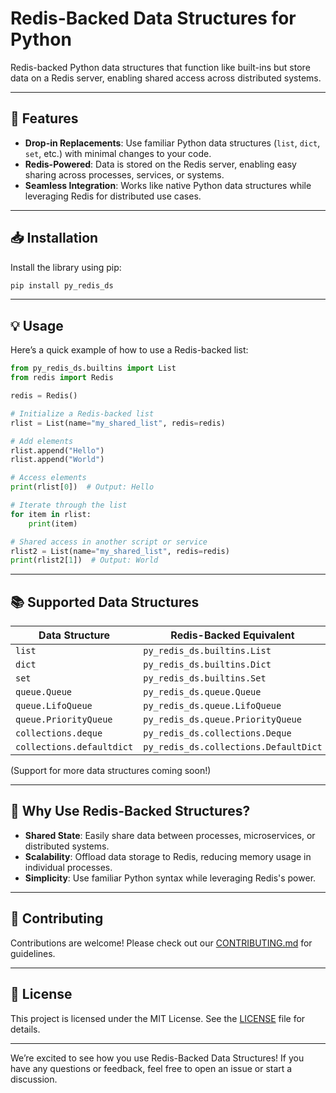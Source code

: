 # Redis-Backed Data Structures for Python

Redis-backed Python data structures that function like built-ins but store data on a Redis server, enabling shared access across distributed systems.

---

## 🚀 Features

- **Drop-in Replacements**: Use familiar Python data structures (`list`, `dict`, `set`, etc.) with minimal changes to your code.
- **Redis-Powered**: Data is stored on the Redis server, enabling easy sharing across processes, services, or systems.
- **Seamless Integration**: Works like native Python data structures while leveraging Redis for distributed use cases.

---

## 📥 Installation

Install the library using pip:

```bash
pip install py_redis_ds
```

---

## 💡 Usage

Here’s a quick example of how to use a Redis-backed list:

```python
from py_redis_ds.builtins import List
from redis import Redis

redis = Redis()

# Initialize a Redis-backed list
rlist = List(name="my_shared_list", redis=redis)

# Add elements
rlist.append("Hello")
rlist.append("World")

# Access elements
print(rlist[0])  # Output: Hello

# Iterate through the list
for item in rlist:
    print(item)

# Shared access in another script or service
rlist2 = List(name="my_shared_list", redis=redis)
print(rlist2[1])  # Output: World
```

---

## 📚 Supported Data Structures

| Data Structure            | Redis-Backed Equivalent               |
|---------------------------|---------------------------------------|
| `list`                    | `py_redis_ds.builtins.List`           |
| `dict`                    | `py_redis_ds.builtins.Dict`           |
| `set`                     | `py_redis_ds.builtins.Set`            |
| `queue.Queue`             | `py_redis_ds.queue.Queue`             |
| `queue.LifoQueue`         | `py_redis_ds.queue.LifoQueue`         |
| `queue.PriorityQueue`     | `py_redis_ds.queue.PriorityQueue`     |
| `collections.deque`       | `py_redis_ds.collections.Deque`       |
| `collections.defaultdict` | `py_redis_ds.collections.DefaultDict` |

(Support for more data structures coming soon!)

---

## 🌟 Why Use Redis-Backed Structures?

- **Shared State**: Easily share data between processes, microservices, or distributed systems.
- **Scalability**: Offload data storage to Redis, reducing memory usage in individual processes.
- **Simplicity**: Use familiar Python syntax while leveraging Redis's power.

---

## 🤝 Contributing

Contributions are welcome! Please check out our [CONTRIBUTING.md](CONTRIBUTING.md) for guidelines.

---

## 📜 License

This project is licensed under the MIT License. See the [LICENSE](LICENSE) file for details.

---

We’re excited to see how you use Redis-Backed Data Structures! If you have any questions or feedback, feel free to open an issue or start a discussion.

